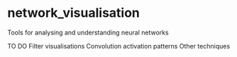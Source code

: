 # network_visualisation
Tools for analysing and understanding neural networks
 
 
TO DO
Filter visualisations
Convolution activation patterns
Other techniques
